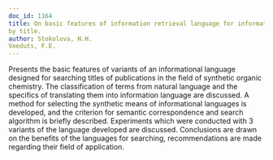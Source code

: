 ```yaml
---
doc_id: 1164
title: On basic features of information retrieval language for information retrieval
by title.
author: Stokolova, N.H.
Veeduts, F.E.
---
```


Presents the basic features of variants of an informational language designed
for searching titles of publications in the field of synthetic organic chemistry.
The classification of terms from natural language and the specifics of 
translating them into information language are discussed. A method for 
selecting the synthetic means of informational languages is developed, and the 
criterion for semantic correspondence and search algorithm is briefly described.
Experiments which were conducted with 3 variants of the language developed are
discussed. Conclusions are drawn on the benefits of the languages for searching,
recommendations are made regarding their field of application.